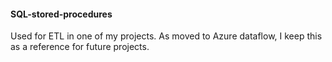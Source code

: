 #### SQL-stored-procedures
Used for ETL in one of my projects. As moved to Azure dataflow, I keep this as a reference for future projects.
